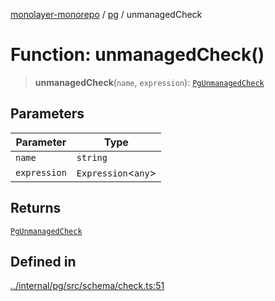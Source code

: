 [monolayer-monorepo](../../index.md) / [pg](../index.md) / unmanagedCheck

# Function: unmanagedCheck()

> **unmanagedCheck**(`name`, `expression`): [`PgUnmanagedCheck`](../classes/PgUnmanagedCheck.md)

## Parameters

| Parameter | Type |
| ------ | ------ |
| `name` | `string` |
| `expression` | `Expression`\<`any`\> |

## Returns

[`PgUnmanagedCheck`](../classes/PgUnmanagedCheck.md)

## Defined in

[../internal/pg/src/schema/check.ts:51](https://github.com/dunkelbraun/monolayer/blob/6bdf3be3c6969418f99f4a76945aeb545cab66bd/internal/pg/src/schema/check.ts#L51)
